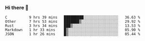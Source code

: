 ### Hi there 👋

<!--
**WShiBin/WShiBin** is a ✨ _special_ ✨ repository because its `README.md` (this file) appears on your GitHub profile.

Here are some ideas to get you started:

- 🔭 I’m currently working on ...
- 🌱 I’m currently learning ...
- 👯 I’m looking to collaborate on ...
- 🤔 I’m looking for help with ...
- 💬 Ask me about ...
- 📫 How to reach me: ...
- 😄 Pronouns: ...
- ⚡ Fun fact: ...
-->

<!--START_SECTION:waka-->
```text
C          9 hrs 39 mins   █████████░░░░░░░░░░░░░░░░   36.63 % 
Other      7 hrs 53 mins   ███████▒░░░░░░░░░░░░░░░░░   29.92 % 
Rust       3 hrs 34 mins   ███▒░░░░░░░░░░░░░░░░░░░░░   13.53 % 
Markdown   1 hr 33 mins    █▒░░░░░░░░░░░░░░░░░░░░░░░   05.90 % 
JSON       1 hr 26 mins    █▒░░░░░░░░░░░░░░░░░░░░░░░   05.44 % 
```
<!--END_SECTION:waka-->
